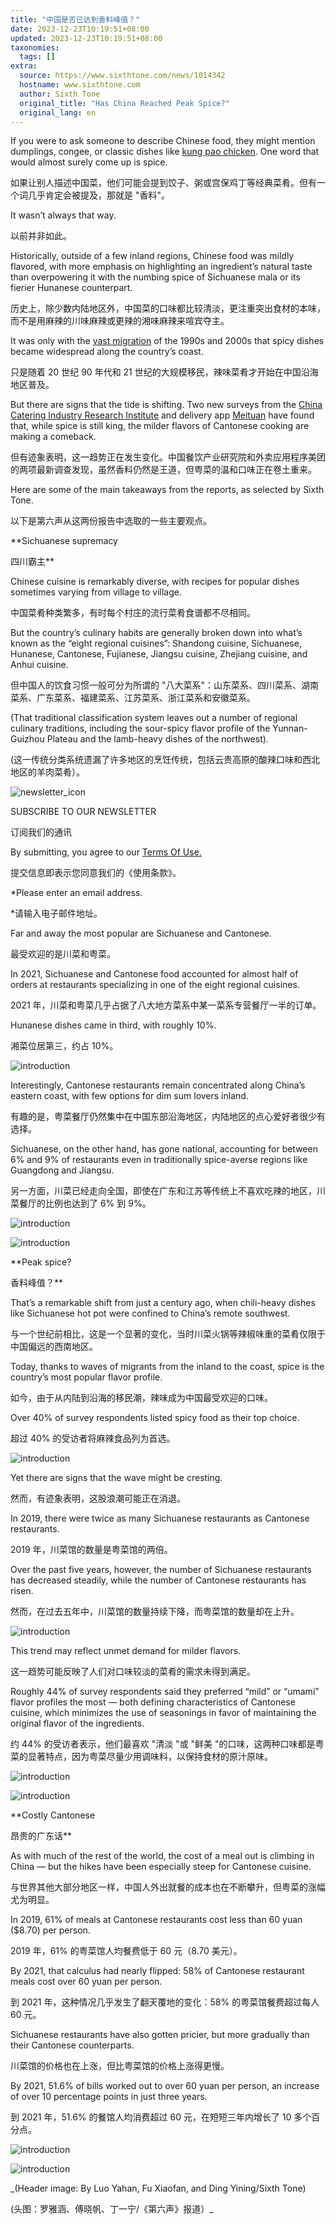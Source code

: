 ```yaml
---
title: "中国是否已达到香料峰值？"
date: 2023-12-23T10:19:51+08:00
updated: 2023-12-23T10:19:51+08:00
taxonomies:
  tags: []
extra:
  source: https://www.sixthtone.com/news/1014342
  hostname: www.sixthtone.com
  author: Sixth Tone
  original_title: "Has China Reached Peak Spice?"
  original_lang: en
---
```


If you were to ask someone to describe Chinese food, they might mention dumplings, congee, or classic dishes like [kung pao chicken](https://www.sixthtone.com/news/1013993). One word that would almost surely come up is spice.  

如果让别人描述中国菜，他们可能会提到饺子、粥或宫保鸡丁等经典菜肴。但有一个词几乎肯定会被提及，那就是 "香料"。

It wasn’t always that way.

  

以前并非如此。  

Historically, outside of a few inland regions, Chinese food was mildly flavored, with more emphasis on highlighting an ingredient’s natural taste than overpowering it with the numbing spice of Sichuanese mala or its fierier Hunanese counterpart.  

历史上，除少数内陆地区外，中国菜的口味都比较清淡，更注重突出食材的本味，而不是用麻辣的川味麻辣或更辣的湘味麻辣来喧宾夺主。  

It was only with the [vast migration](https://www.sixthtone.com/news/1007963) of the 1990s and 2000s that spicy dishes became widespread along the country’s coast.  

只是随着 20 世纪 90 年代和 21 世纪的大规模移民，辣味菜肴才开始在中国沿海地区普及。

But there are signs that the tide is shifting. Two new surveys from the [China Catering Industry Research Institute](https://m.163.com/dy/article/IK6CF8DI05198DT6.html) and delivery app [Meituan](https://www.199it.com/archives/1538490.html) have found that, while spice is still king, the milder flavors of Cantonese cooking are making a comeback.

  

但有迹象表明，这一趋势正在发生变化。中国餐饮产业研究院和外卖应用程序美团的两项最新调查发现，虽然香料仍然是王道，但粤菜的温和口味正在卷土重来。  

Here are some of the main takeaways from the reports, as selected by Sixth Tone.  

以下是第六声从这两份报告中选取的一些主要观点。

**Sichuanese supremacy  

四川霸主**

Chinese cuisine is remarkably diverse, with recipes for popular dishes sometimes varying from village to village.  

中国菜肴种类繁多，有时每个村庄的流行菜肴食谱都不尽相同。  

But the country’s culinary habits are generally broken down into what’s known as the “eight regional cuisines”: Shandong cuisine, Sichuanese, Hunanese, Cantonese, Fujianese, Jiangsu cuisine, Zhejiang cuisine, and Anhui cuisine.  

但中国人的饮食习惯一般可分为所谓的 "八大菜系"：山东菜系、四川菜系、湖南菜系、广东菜系、福建菜系、江苏菜系、浙江菜系和安徽菜系。  

(That traditional classification system leaves out a number of regional culinary traditions, including the sour-spicy flavor profile of the Yunnan-Guizhou Plateau and the lamb-heavy dishes of the northwest).  

(这一传统分类系统遗漏了许多地区的烹饪传统，包括云贵高原的酸辣口味和西北地区的羊肉菜肴）。

![newsletter_icon](newsletter_icon.84026752.png)

SUBSCRIBE TO OUR NEWSLETTER  

订阅我们的通讯

By submitting, you agree to our [Terms Of Use.](https://www.sixthtone.com/terms-use)  

提交信息即表示您同意我们的《使用条款》。

\*Please enter an email address.  

\*请输入电子邮件地址。

Far and away the most popular are Sichuanese and Cantonese.  

最受欢迎的是川菜和粤菜。  

In 2021, Sichuanese and Cantonese food accounted for almost half of orders at restaurants specializing in one of the eight regional cuisines.  

2021 年，川菜和粤菜几乎占据了八大地方菜系中某一菜系专营餐厅一半的订单。

Hunanese dishes came in third, with roughly 10%.

  

湘菜位居第三，约占 10%。

![introduction](496.png)

Interestingly, Cantonese restaurants remain concentrated along China’s eastern coast, with few options for dim sum lovers inland.  

有趣的是，粤菜餐厅仍然集中在中国东部沿海地区，内陆地区的点心爱好者很少有选择。  

Sichuanese, on the other hand, has gone national, accounting for between 6% and 9% of restaurants even in traditionally spice-averse regions like Guangdong and Jiangsu.  

另一方面，川菜已经走向全国，即使在广东和江苏等传统上不喜欢吃辣的地区，川菜餐厅的比例也达到了 6% 到 9%。

![introduction](503.png)

![introduction](502.png)

**Peak spice?  

香料峰值？**

That’s a remarkable shift from just a century ago, when chili-heavy dishes like Sichuanese hot pot were confined to China’s remote southwest.  

与一个世纪前相比，这是一个显著的变化，当时川菜火锅等辣椒味重的菜肴仅限于中国偏远的西南地区。  

Today, thanks to waves of migrants from the inland to the coast, spice is the country’s most popular flavor profile.  

如今，由于从内陆到沿海的移民潮，辣味成为中国最受欢迎的口味。  

Over 40% of survey respondents listed spicy food as their top choice.  

超过 40% 的受访者将麻辣食品列为首选。

![introduction](501.png)

Yet there are signs that the wave might be cresting.  

然而，有迹象表明，这股浪潮可能正在消退。  

In 2019, there were twice as many Sichuanese restaurants as Cantonese restaurants.  

2019 年，川菜馆的数量是粤菜馆的两倍。  

Over the past five years, however, the number of Sichuanese restaurants has decreased steadily, while the number of Cantonese restaurants has risen.  

然而，在过去五年中，川菜馆的数量持续下降，而粤菜馆的数量却在上升。

![introduction](498.png)

This trend may reflect unmet demand for milder flavors.  

这一趋势可能反映了人们对口味较淡的菜肴的需求未得到满足。  

Roughly 44% of survey respondents said they preferred “mild” or “umami” flavor profiles the most — both defining characteristics of Cantonese cuisine, which minimizes the use of seasonings in favor of maintaining the original flavor of the ingredients.  

约 44% 的受访者表示，他们最喜欢 "清淡 "或 "鲜美 "的口味，这两种口味都是粤菜的显著特点，因为粤菜尽量少用调味料，以保持食材的原汁原味。

![introduction](495.jpg)

![introduction](497.jpg)

**Costly Cantonese  

昂贵的广东话**

As with much of the rest of the world, the cost of a meal out is climbing in China — but the hikes have been especially steep for Cantonese cuisine.

  

与世界其他大部分地区一样，中国人外出就餐的成本也在不断攀升，但粤菜的涨幅尤为明显。  

In 2019, 61% of meals at Cantonese restaurants cost less than 60 yuan ($8.70) per person.  

2019 年，61% 的粤菜馆人均餐费低于 60 元（8.70 美元）。  

By 2021, that calculus had nearly flipped: 58% of Cantonese restaurant meals cost over 60 yuan per person.  

到 2021 年，这种情况几乎发生了翻天覆地的变化：58% 的粤菜馆餐费超过每人 60 元。

Sichuanese restaurants have also gotten pricier, but more gradually than their Cantonese counterparts.

  

川菜馆的价格也在上涨，但比粤菜馆的价格上涨得更慢。  

By 2021, 51.6% of bills worked out to over 60 yuan per person, an increase of over 10 percentage points in just three years.  

到 2021 年，51.6% 的餐馆人均消费超过 60 元，在短短三年内增长了 10 多个百分点。

![introduction](499.png)

![introduction](500.png)

  

_(Header image: By Luo Yahan, Fu Xiaofan, and Ding Yining/Sixth Tone)  

(头图：罗雅涵、傅晓帆、丁一宁/《第六声》报道）_
